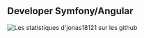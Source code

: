 

<!--
**jonas18121/jonas18121** is a ✨ _special_ ✨ repository because its `README.md` (this file) appears on your GitHub profile.
### Hi there 👋
Here are some ideas to get you started:

- 🔭 I’m currently working on ...
- 🌱 I’m currently learning ...
- 👯 I’m looking to collaborate on ...
- 🤔 I’m looking for help with ...
- 💬 Ask me about ...
- 📫 How to reach me: ...
- 😄 Pronouns: ...
- ⚡ Fun fact: ...
- 👋
-->

<section>
  <div>
    <h1>Developer Symfony/Angular</h1> 
  </div>
</section>

![Les statistiques d'jonas18121 sur les github](https://github-readme-stats.vercel.app/api?username=jonas18121&show_icons=true&hide=["prs","issues","contribs"])




